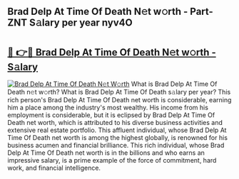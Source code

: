 ## Brad Delp At Time Of Death N𝚎t w𝚘rth - Part-ZNT S𝚊lary per year nyv4O

# <h2><a href="http://gc2z9gv.nevu.top/?p=Brad+Delp+At+Time+Of+Death">🔗 👉🔴 Brad Delp At Time Of Death N𝚎t w𝚘rth - S𝚊lary</a></h2>

[![Brad Delp At Time Of Death N𝚎t W𝚘rth](https://i.imgur.com/Oavwk0R.jpeg)](http://gc2z9gv.nevu.top/?p=Brad+Delp+At+Time+Of+Death)
What is Brad Delp At Time Of Death n𝚎t w𝚘rth? What is Brad Delp At Time Of Death s𝚊lary per year?
This rich person's Brad Delp At Time Of Death net worth is considerable, earning him a place among the industry's most wealthy. His income from his employment is considerable, but it is eclipsed by Brad Delp At Time Of Death net worth, which is attributed to his diverse business activities and extensive real estate portfolio. This affluent individual, whose Brad Delp At Time Of Death net worth is among the highest globally, is renowned for his business acumen and financial brilliance. This rich individual, whose Brad Delp At Time Of Death net worth is in the billions and who earns an impressive salary, is a prime example of the force of commitment, hard work, and financial intelligence.
